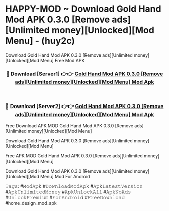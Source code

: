 # HAPPY-MOD ~ Download Gold Hand Mod APK 0.3.0 [Remove ads][Unlimited money][Unlocked][Mod Menu] - (huy2c)
Download Gold Hand Mod APK 0.3.0 [Remove ads][Unlimited money][Unlocked][Mod Menu] Free Mod APK

<div align="center">
<h3>🔴 Download [Server1] 👉👉 <a href="https://apk-comot.site?title=Gold_Hand_Mod_APK_0.3.0_[Remove_ads][Unlimited_money][Unlocked][Mod_Menu]">Gold Hand Mod APK 0.3.0 [Remove ads][Unlimited money][Unlocked][Mod Menu] Mod Apk</a></h3><br>

<h3>🔴 Download [Server2] 👉👉 <a href="https://apk-comot.site?title=Gold_Hand_Mod_APK_0.3.0_[Remove_ads][Unlimited_money][Unlocked][Mod_Menu]">Gold Hand Mod APK 0.3.0 [Remove ads][Unlimited money][Unlocked][Mod Menu] Mod Apk</a></h3>
</div>


Free Download APK MOD Gold Hand Mod APK 0.3.0 [Remove ads][Unlimited money][Unlocked][Mod Menu]

Download Gold Hand Mod APK 0.3.0 [Remove ads][Unlimited money][Unlocked][Mod Menu] 

Free APK MOD Gold Hand Mod APK 0.3.0 [Remove ads][Unlimited money][Unlocked][Mod Menu] 

Download Gold Hand Mod APK 0.3.0 [Remove ads][Unlimited money][Unlocked][Mod Menu] Mod For Android

𝚃𝚊𝚐𝚜: #𝙼𝚘𝚍𝙰𝚙𝚔 #𝙳𝚘𝚠𝚗𝚕𝚘𝚊𝚍𝙼𝚘𝚍𝙰𝚙𝚔 #𝙰𝚙𝚔𝙻𝚊𝚝𝚎𝚜𝚝𝚅𝚎𝚛𝚜𝚒𝚘𝚗 #𝙰𝚙𝚔𝚄𝚗𝚕𝚒𝚖𝚒𝚝𝚎𝚍𝙼𝚘𝚗𝚎𝚢 #𝙰𝚙𝚔𝚄𝚗𝚕𝚘𝚌𝚔𝙰𝚕𝚕 #𝙰𝚙𝚔𝙽𝚘𝙰𝚍𝚜 #𝚄𝚗𝚕𝚘𝚌𝚔𝙿𝚛𝚎𝚖𝚒𝚞𝚖 #𝙵𝚘𝚛𝙰𝚗𝚍𝚛𝚘𝚒𝚍 #𝙵𝚛𝚎𝚎𝙳𝚘𝚠𝚗𝚕𝚘𝚊𝚍 #home_design_mod_apk